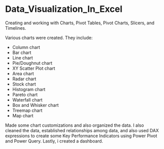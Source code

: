 # Data_Visualization_In_Excel
Creating and working with Charts, Pivot Tables, Pivot Charts, Slicers, and Timelines.  

Various charts were created. They include:
* Column chart
* Bar chart
* Line chart
* Pie/Doughnut chart
* XY Scatter Plot chart
* Area chart
* Radar chart
* Stock chart
* Histogram chart
* Pareto chart
* Waterfall chart
* Box and Whisker chart
* Treemap chart
* Map chart

Made some chart customizations and also organized the data.
I also cleaned the data, established relationships among data, and also used DAX expressions to create some Key Performance Indicators using Power Pivot and Power Query.
Lastly, i created a dashboard.

